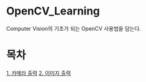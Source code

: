 # OpenCV_Learning
Computer Vision의 기초가 되는 OpenCV 사용법을 담는다.

# 목차
[1. 카메라 출력](https://github.com/CV-JaeHa/OpenCV_Learning/blob/main/1.%20%EC%B9%B4%EB%A9%94%EB%9D%BC%20%EC%B6%9C%EB%A0%A5.py)
[2. 이미지 출력]()